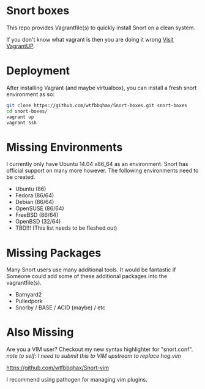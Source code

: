 Snort boxes
===========
This repo provides Vagrantfile(s) to quickly install Snort on a clean system.

If you don't know what vagrant is then you are doing it wrong [Visit VagrantUP](https://www.vagrantup.com/).


Deployment
==========

After installing Vagrant (and maybe virtualbox), you can install
a fresh snort environment as so:

```bash
git clone https://github.com/wtfbbqhax/Snort-boxes.git snort-boxes
cd snort-boxes/
vagrant up
vagrant ssh
```

Missing Environments
====================

I currently only have Ubuntu 14.04 x86_64 as an environment. Snort has
official support on many more however. The following environments 
need to be created.

* Ubuntu    (86)
* Fedora    (86/64)
* Debian    (86/64)
* OpenSUSE  (86/64)
* FreeBSD   (86/64)
* OpenBSD   (32/64)
* TBD!!! (This list needs to be fleshed out)

Missing Packages
================

Many Snort users use many additional tools. It would be fantastic if
Someone could add some of these additional packages into the vagrantfile(s).

* Barnyard2
* Pulledpork
* Snorby / BASE / ACID (maybe) / etc

Also Missing
============

Are you a VIM user? Checkout my new syntax highlighter for "snort.conf".
_note to self: I need to submit this to VIM upstream to replace hog.vim_

https://github.com/wtfbbqhax/Snort-vim

I recommend using pathogen for managing vim plugins.




